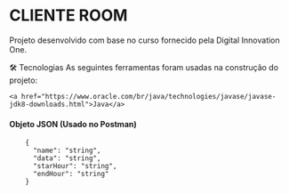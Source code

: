# CLIENTE ROOM
Projeto desenvolvido com base no curso fornecido pela Digital Innovation One. 

<div>🛠 Tecnologias As seguintes ferramentas foram usadas na construção do projeto:</div>

	<a href="https://www.oracle.com/br/java/technologies/javase/javase-jdk8-downloads.html">Java</a>
    
  <h4>Objeto JSON (Usado no Postman)</h4>
  
````
	{
	  "name": "string",
	  "data": "string",
	  "starHour": "string",
	  "endHour": "string"
    }
````
